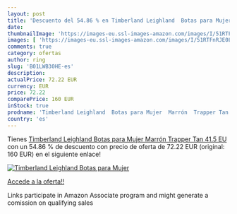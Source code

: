 ```yaml
---
layout: post
title: 'Descuento del 54.86 % en Timberland Leighland  Botas para Mujer  '
date: 
thumbnailImage: 'https://images-eu.ssl-images-amazon.com/images/I/51RTFnRJE0L._SL200_.jpg'
images: [ 'https://images-eu.ssl-images-amazon.com/images/I/51RTFnRJE0L._SL200_.jpg' ]
comments: true
category: ofertas
author: ring
slug: 'B01LWB30HE-es'
description:
actualPrice: 72.22 EUR
currency: EUR
price: 72.22
comparePrice: 160 EUR
inStock: true
prodname: 'Timberland Leighland  Botas para Mujer  Marrón  Trapper Tan   41.5 EU'
country: 'es'
---
```


Tienes [Timberland Leighland  Botas para Mujer  Marrón  Trapper Tan   41.5 EU](https://www.amazon.es/dp/B01LWB30HE/?tag=tolees-21) con un 54.86 % de descuento con precio de oferta de 72.22 EUR (original: 160 EUR) en el siguiente enlace!

[![Timberland Leighland  Botas para Mujer  ](https://images-eu.ssl-images-amazon.com/images/I/51RTFnRJE0L._SL200_.jpg)](https://www.amazon.es/dp/B01LWB30HE/?tag=tolees-21)

[Accede a la oferta!!](https://www.amazon.es/dp/B01LWB30HE/?tag=tolees-21)

Links participate in Amazon Associate program and might generate a comission on qualifying sales


